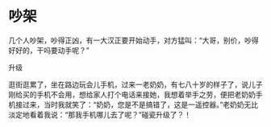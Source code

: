 # 吵架

几个人吵架，吵得正凶，有一大汉正要开始动手，对方猛叫：“大哥，别价，吵得好好的，干吗要动手呢？” 

升级 

逛街逛累了，坐在路边玩会儿手机，过来一老奶奶，有七八十岁的样子了，说儿子刚给买的手机不会用，想给家人打个电话来接她，我想着举手之劳，便把老奶奶手机接过来，当时我就笑了：“奶奶，您是不是搞错了，这是一遥控器。”老奶奶无比淡定地看着我说：“那我手机哪儿去了呢？”碰瓷升级了？！